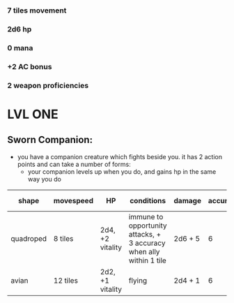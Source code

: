 ### 7 tiles movement

### 2d6 hp 

### 0 mana 

### +2 AC bonus 

### 2 weapon proficiencies

# LVL ONE 

## Sworn Companion:

  + you have a companion creature which fights beside you. it has 2 action points and can take a number of forms:
    + your companion levels up when you do, and gains hp in the same way you do 
      
| shape | movespeed | HP | conditions | damage | accuracy | armor class |
| --- | --- | --- | --- | --- | --- | --- |
| quadroped | 8 tiles | 2d4, +2 vitality | immune to opportunity attacks, + 3 accuracy when ally within 1 tile | 2d6 + 5 | 6 | 14 |
| avian | 12 tiles | 2d2, +1 vitality | flying | 2d4 + 1 | 6 | 22 |
